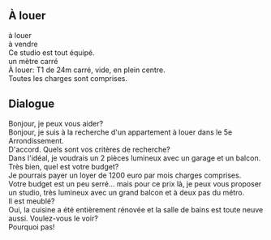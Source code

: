 ## À louer  
à louer  
à vendre  
Ce studio est tout équipé.  
un mètre carré  
À louer: T1 de 24m carré, vide, en plein centre.  
Toutes les charges sont comprises.  

## Dialogue  
Bonjour, je peux vous aider?  
Bonjour, je suis à la recherche d'un appartement à louer dans le 5e Arrondissement.  
D'accord. Quels sont vos critères de recherche?  
Dans l'idéal, je voudrais un 2 pièces lumineux avec un garage et un balcon.  
Très bien, quel est votre budget?  
Je pourrais payer un loyer de 1200 euro par mois charges comprises.  
Votre budget est un peu serré... mais pour ce prix là, je peux vous proposer un studio, très lumineux avec un grand balcon et à deux pas du métro.  
Il est meublé?  
Oui, la cuisine a été entièrement rénovée et la salle de bains est toute neuve aussi. Voulez-vous le voir?  
Pourquoi pas!